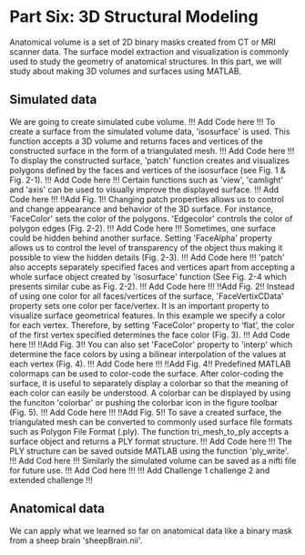# Part Six: 3D Structural Modeling

Anatomical volume is a set of 2D binary masks created from CT or MRI scanner data. The surface model extraction and visualization is commonly used to study the geometry of anatomical structures. In this part, we will study about making 3D volumes and surfaces using MATLAB.


## Simulated data

We are going to create simulated cube volume. 
!!! Add Code here !!!
To create a surface from the simulated volume data, 'isosurface' is used. This function accepts a 3D volume and returns faces and vertices of the constructed surface in the form of a triangulated mesh.
!!! Add Code here !!!
To display the constructed surface, 'patch' function creates and visualizes polygons defined by the faces and vertices of the isosurface (see Fig. 1 & Fig. 2-1). 
!!! Add Code here !!!
Certain functions such as 'view', 'camlight' and 'axis' can be used to visually improve the displayed surface. 
!!! Add Code here !!!
!!Add Fig. 1!!
Changing patch properties allows us to control and change appearance and behavior of the 3D surface. For instance, 'FaceColor' sets the color of the polygons. 'Edgecolor' controls the color of polygon edges (Fig. 2-2). 
!!! Add Code here !!!
Sometimes, one surface could be hidden behind another surface. Setting 'FaceAlpha' property allows us to control the level of transparency of the object thus making it possible to view the hidden details (Fig. 2-3). 
!!! Add Code here !!!
'patch' also accepts separately specified faces and vertices apart from accepting a whole surface object created by 'isosurface' function (See Fig. 2-4 which presents similar cube as Fig. 2-2).
!!! Add Code here !!!
!!Add Fig. 2!!
Instead of using one color for all faces/vertices of the surface, 'FaceVertixCData' property sets one color per face/vertex. It is an important property to visualize surface geometrical features. 
In this example we specify a color for each vertex. Therefore, by setting 'FaceColor' property to ‘flat’, the color of the first vertex specified determines the face color (Fig. 3).
!!! Add Code here !!!
!!Add Fig. 3!!
You can also set 'FaceColor' property to 'interp' which determine the face colors by using a bilinear interpolation of the values at each vertex (Fig. 4).
!!! Add Code here !!!
!!Add Fig. 4!!
Predefined MATLAB colormaps can be used to color-code the surface. 
After color-coding the surface, it is useful to separately display a colorbar so that the meaning of each color can easily be understood. A colorbar can be displayed by using the funciton 'colorbar' or pushing the colorbar icon in the figure toolbar (Fig. 5). 
!!! Add Code here !!!
!!Add Fig. 5!!
To save a created surface, the triangulated mesh can be converted to commonly used surface file formats such as Polygon File Format (.ply). The function tri_mesh_to_ply accepts a surface object and returns a PLY format structure.
!!! Add Code here !!!
The PLY structure can be saved outside MATLAB using the function 'ply_write'. 
!!! Add Cod here !!!
Similarly the simulated volume can be saved as a nifti file for future use. 
!!! Add Cod here !!!
!!! Add Challenge 1 challenge 2 and extended challenge !!!


## Anatomical data

We can apply what we learned so far on anatomical data like a binary mask from a sheep brain 'sheepBrain.nii'.


